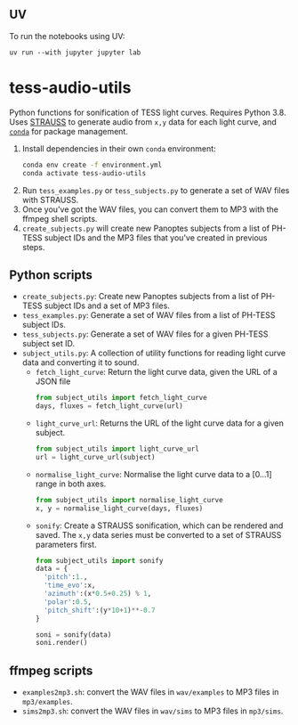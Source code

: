 ## UV

To run the notebooks using UV:

```
uv run --with jupyter jupyter lab
```

# tess-audio-utils
Python functions for sonification of TESS light curves. Requires Python 3.8. Uses [STRAUSS](https://github.com/james-trayford/strauss) to generate audio from `x,y` data for each light curve, and [`conda`](https://docs.conda.io/projects/conda/en/latest/user-guide/install/index.html) for package management.

1. Install dependencies in their own `conda` environment:
    ```sh
    conda env create -f environment.yml
    conda activate tess-audio-utils
    ```
1. Run `tess_examples.py` or `tess_subjects.py` to generate a set of WAV files with STRAUSS.
1. Once you've got the WAV files, you can convert them to MP3 with the ffmpeg shell scripts.
1. `create_subjects.py` will create new Panoptes subjects from a list of PH-TESS subject IDs and the MP3 files that you've created in previous steps.

## Python scripts

- `create_subjects.py`: Create new Panoptes subjects from a list of PH-TESS subject IDs and a set of MP3 files.
- `tess_examples.py`: Generate a set of WAV files from a list of PH-TESS subject IDs.
- `tess_subjects.py`: Generate a set of WAV files for a given PH-TESS subject set ID.
- `subject_utils.py`: A collection of utility functions for reading light curve data and converting it to sound.
  - `fetch_light_curve`: Return the light curve data, given the URL of a JSON file
    ```python
    from subject_utils import fetch_light_curve
    days, fluxes = fetch_light_curve(url)
    ```
  - `light_curve_url`: Returns the URL of the light curve data for a given subject.
    ```python
    from subject_utils import light_curve_url
    url = light_curve_url(subject)
    ```
  - `normalise_light_curve`: Normalise the light curve data to a [0…1] range in both axes.
    ```python
    from subject_utils import normalise_light_curve
    x, y = normalise_light_curve(days, fluxes)
    ```
  - `sonify`: Create a STRAUSS sonification, which can be rendered and saved. The `x,y` data series must be converted to a set of STRAUSS parameters first.
    ```python
    from subject_utils import sonify
    data = {
      'pitch':1.,
      'time_evo':x,
      'azimuth':(x*0.5+0.25) % 1,
      'polar':0.5,
      'pitch_shift':(y*10+1)**-0.7
    }

    soni = sonify(data)
    soni.render()
    ```

## ffmpeg scripts
- `examples2mp3.sh`: convert the WAV files in `wav/examples` to MP3 files in `mp3/examples`.
- `sims2mp3.sh`: convert the WAV files in `wav/sims` to MP3 files in `mp3/sims`.
